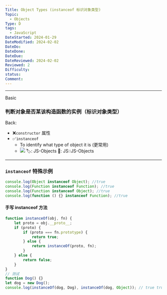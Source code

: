 ```yaml
---
Title: Object Types (instanceof 标识对象类型)
Topic:
  - Objects
Type: D
tags:
  - JavaScript
DateStarted: 2024-01-29
DateModified: 2024-02-02
DateDo: 
DateDone: 
DateDue: 
DateReviewed: 2024-02-02
Reviewed: 2
Difficulty: 
status: 
Comment:
---
```

***
Basic
### 判断对象是否某该构造函数的实例（标识对象类型）
Back:
- ❌`constructor` 属性
- ✅`instanceof`
	- To identify what type of object it is (更常用)
	- ![](C04VariablesScopeMemory-6-x62-y394.png)
🏷️: JS-Objects 
📌: JS::JS-Objects 
<!--ID: 1706844449149-->
****

### `instanceof` 特殊示例

```javascript
console.log(Object instanceof Object); //true
console.log(Function instanceof Function); //true
console.log(Function instanceof Object); //true
console.log(function () {} instanceof Function); //true
```

#### 手写 instanceof 方法

```javascript
function instanceOf(obj, fn) {
	let proto = obj.__proto__;
	if (proto) {
		if (proto === fn.prototype) {
			return true;
		} else {
			return instanceOf(proto, fn);
		}
	} else {
		return false;
	}
}
// 测试
function Dog() {}
let dog = new Dog();
console.log(instanceOf(dog, Dog), instanceOf(dog, Object)); // true true
```